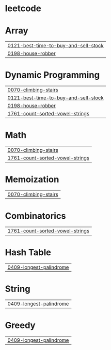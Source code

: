 # leetcode


# Array
|  |
| ------- |
| [0121-best-time-to-buy-and-sell-stock](https://github.com/sahilhirdhani/leetcode/tree/master/0121-best-time-to-buy-and-sell-stock) |
| [0198-house-robber](https://github.com/sahilhirdhani/leetcode/tree/master/0198-house-robber) |
# Dynamic Programming
|  |
| ------- |
| [0070-climbing-stairs](https://github.com/sahilhirdhani/leetcode/tree/master/0070-climbing-stairs) |
| [0121-best-time-to-buy-and-sell-stock](https://github.com/sahilhirdhani/leetcode/tree/master/0121-best-time-to-buy-and-sell-stock) |
| [0198-house-robber](https://github.com/sahilhirdhani/leetcode/tree/master/0198-house-robber) |
| [1761-count-sorted-vowel-strings](https://github.com/sahilhirdhani/leetcode/tree/master/1761-count-sorted-vowel-strings) |
# Math
|  |
| ------- |
| [0070-climbing-stairs](https://github.com/sahilhirdhani/leetcode/tree/master/0070-climbing-stairs) |
| [1761-count-sorted-vowel-strings](https://github.com/sahilhirdhani/leetcode/tree/master/1761-count-sorted-vowel-strings) |
# Memoization
|  |
| ------- |
| [0070-climbing-stairs](https://github.com/sahilhirdhani/leetcode/tree/master/0070-climbing-stairs) |
# Combinatorics
|  |
| ------- |
| [1761-count-sorted-vowel-strings](https://github.com/sahilhirdhani/leetcode/tree/master/1761-count-sorted-vowel-strings) |
# Hash Table
|  |
| ------- |
| [0409-longest-palindrome](https://github.com/sahilhirdhani/leetcode/tree/master/0409-longest-palindrome) |
# String
|  |
| ------- |
| [0409-longest-palindrome](https://github.com/sahilhirdhani/leetcode/tree/master/0409-longest-palindrome) |
# Greedy
|  |
| ------- |
| [0409-longest-palindrome](https://github.com/sahilhirdhani/leetcode/tree/master/0409-longest-palindrome) |